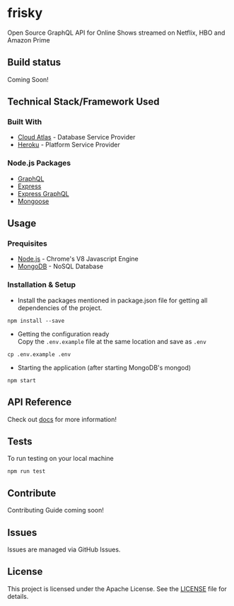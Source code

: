 # frisky
Open Source GraphQL API for Online Shows streamed on Netflix, HBO and Amazon Prime

## Build status
Coming Soon!

## Technical Stack/Framework Used

### Built With
 - [Cloud Atlas](https://www.mongodb.com/cloud/atlas) - Database Service Provider
 - [Heroku](https://heroku.com/) - Platform Service Provider

### Node.js Packages
 - [GraphQL](https://www.npmjs.com/package/graphql)
 - [Express](https://www.npmjs.com/package/express)
 - [Express GraphQL](https://www.npmjs.com/package/express-graphql)
 - [Mongoose](https://www.npmjs.com/package/mongoose)

## Usage

### Prequisites
- [Node.js](https://nodejs.org/) - Chrome's V8 Javascript Engine
- [MongoDB](https://mongodb.org/) - NoSQL Database

### Installation & Setup
- Install the packages mentioned in package.json file for getting all dependencies of the project.
```
npm install --save
```
- Getting the configuration ready  
Copy the ``.env.example`` file at the same location and save as ``.env``
```
cp .env.example .env
```
- Starting the application (after starting MongoDB's mongod)
```
npm start
```

## API Reference
Check out [docs](https://prabhuomkar.github.io/frisky) for more information!

## Tests
To run testing on your local machine
```
npm run test
```

## Contribute
Contributing Guide coming soon!

## Issues
Issues are managed via GitHub Issues.

## License
This project is licensed under the Apache License. See the [LICENSE](LICENSE) file for details.
